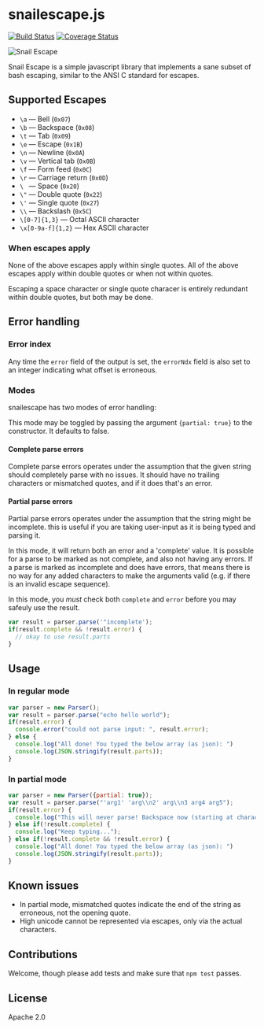 # snailescape.js

[![Build Status](https://travis-ci.org/euank/snailescape.js.svg?branch=master)](https://travis-ci.org/euank/snailescape.js)
[![Coverage Status](https://coveralls.io/repos/euank/snailescape.js/badge.svg?branch=master&service=github)](https://coveralls.io/github/euank/snailescape.js?branch=master)


![Snail Escape](/../imgs/header.png?raw=true "Three lost snails")

Snail Escape is a simple javascript library that implements a sane subset of
bash escaping, similar to the ANSI C standard for escapes.

## Supported Escapes

* `\a` &mdash; Bell (`0x07`)
* `\b` &mdash; Backspace (`0x08`)
* `\t` &mdash; Tab (`0x09`)
* `\e` &mdash; Escape (`0x1B`)
* `\n` &mdash; Newline (`0x0A`)
* `\v` &mdash; Vertical tab (`0x0B`)
* `\f` &mdash; Form feed (`0x0C`)
* `\r` &mdash; Carriage return (`0x0D`)
* `\ ` &mdash; Space (`0x20`)
* `\"` &mdash; Double quote (`0x22`)
* `\'` &mdash; Single quote (`0x27`)
* `\\` &mdash; Backslash (`0x5C`)
* `\[0-7]{1,3}` &mdash; Octal ASCII character
* `\x[0-9a-f]{1,2}` &mdash; Hex ASCII character

### When escapes apply

None of the above escapes apply within single quotes.
All of the above escapes apply within double quotes or when not within quotes.

Escaping a space character or single quote characer is entirely redundant
within double quotes, but both may be done.

## Error handling

### Error index

Any time the `error` field of the output is set, the `errorNdx` field is also
set to an integer indicating what offset is erroneous.

### Modes

snailescape has two modes of error handling:

This mode may be toggled by passing the argument `{partial: true}` to the
constructor. It defaults to false.

#### Complete parse errors

Complete parse errors operates under the assumption that the given string
should completely parse with no issues. It should have no trailing characters
or mismatched quotes, and if it does that's an error.

#### Partial parse errors

Partial parse errors operates under the assumption that the string might be
incomplete. this is useful if you are taking user-input as it is being typed
and parsing it.

In this mode, it will return both an error and a 'complete' value. It is
possible for a parse to be marked as not complete, and also not having any
errors. If a parse is marked as incomplete and does have errors, that means
there is no way for any added characters to make the arguments valid (e.g. if
there is an invalid escape sequence).

In this mode, you *must* check both `complete` and `error` before you may safeuly use the result.

```javascript
var result = parser.parse('"incomplete');
if(result.complete && !result.error) {
  // okay to use result.parts
}
```

## Usage

### In regular mode

```javascript
var parser = new Parser();
var result = parser.parse("echo hello world");
if(result.error) {
  console.error("could not parse input: ", result.error);
} else {
  console.log("All done! You typed the below array (as json): ")
  console.log(JSON.stringify(result.parts));
}

```

### In partial mode

```javascript
var parser = new Parser({partial: true});
var result = parser.parse("'arg1' 'arg\\n2' arg\\n3 arg4 arg5");
if(result.error) {
  console.log("This will never parse! Backspace now (starting at character " + result.error.index);
} else if(!result.complete) {
  console.log("Keep typing...");
} else if(!result.complete && !result.error) {
  console.log("All done! You typed the below array (as json): ")
  console.log(JSON.stringify(result.parts));
}
```

## Known issues

* In partial mode, mismatched quotes indicate the end of the string as erroneous, not the opening quote.
* High unicode cannot be represented via escapes, only via the actual characters.

## Contributions

Welcome, though please add tests and make sure that `npm test` passes.

## License

Apache 2.0
